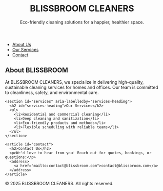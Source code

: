 <!DOCTYPE html>
<html lang="en">
<head>
  <meta charset="UTF-8" />
  <meta name="viewport" content="width=device-width, initial-scale=1" />
  <title>BLISSBROOM CLEANERS</title>
  <meta name="description" content="BLISSBROOM CLEANERS provides top-notch, eco-friendly cleaning services with a focus on quality, accessibility, and sustainability." />
  <meta name="keywords" content="BLISSBROOM, cleaning services, eco-friendly cleaners, professional cleaning, accessible services" />
  <meta name="author" content="Blissbroom Team" />
</head>
<body>

  <header role="banner">
    <h1>BLISSBROOM CLEANERS</h1>
    <p>Eco-friendly cleaning solutions for a happier, healthier space.</p>
  </header>

  <nav role="navigation" aria-label="Primary navigation">
    <ul>
      <li><a href="#about">About Us</a></li>
      <li><a href="#services">Our Services</a></li>
      <li><a href="#contact">Contact</a></li>
    </ul>
  </nav>

  <main role="main">
    <article id="about">
      <h2>About BLISSBROOM</h2>
      <p>At BLISSBROOM CLEANERS, we specialize in delivering high-quality, sustainable cleaning services for homes and offices. Our team is committed to cleanliness, safety, and environmental care.</p>
    </article>

    <section id="services" aria-labelledby="services-heading">
      <h2 id="services-heading">Our Services</h2>
      <ul>
        <li>Residential and commercial cleaning</li>
        <li>Deep cleaning and sanitization</li>
        <li>Eco-friendly products and methods</li>
        <li>Flexible scheduling with reliable teams</li>
      </ul>
    </section>

    <article id="contact">
      <h2>Contact Us</h2>
      <p>We'd love to hear from you! Reach out for quotes, bookings, or questions:</p>
      <address>
        <a href="mailto:contact@blissbroom.com">contact@blissbroom.com</a>
      </address>
    </article>
  </main>

  <footer role="contentinfo">
    <p>© 2025 BLISSBROOM CLEANERS. All rights reserved.</p>
  </footer>

</body>
</html>


